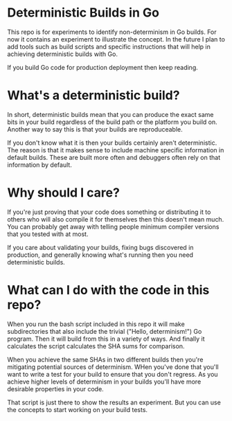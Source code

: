 # Deterministic Builds in Go

This repo is for experiments to identify non-determinism in Go builds. For now
it contains an experiment to illustrate the concept. In the future I plan to add
tools such as build scripts and specific instructions that will help in
achieving deterministic builds with Go.

If you build Go code for production deployment then keep reading.

# What's a deterministic build?

In short, deterministic builds mean that you can produce the exact same bits in
your build regardless of the build path or the platform you build on. Another
way to say this is that your builds are reproduceable.

If you don't know what it is then your builds certainly aren't deterministic.
The reason is that it makes sense to include machine specific information in
default builds. These are built more often and debuggers often rely on that
information by default.

# Why should I care?

If you're just proving that your code does something or distributing it to
others who will also compile it for themselves then this doesn't mean much. You
can probably get away with telling people minimum compiler versions that you
tested with at most.

If you care about validating your builds, fixing bugs discovered in production,
and generally knowing what's running then you need deterministic builds.

# What can I do with the code in this repo?

When you run the bash script included in this repo it will make subdirectories
that also include the trivial ("Hello, determinism!") Go program. Then it will
build from this in a variety of ways. And finally it calculates the script
calculates the SHA sums for comparison.

When you achieve the same SHAs in two different builds then you're mitigating
potential sources of determinism. WHen you've done that you'll want to write a
test for your build to ensure that you don't regress. As you achieve higher
levels of determinism in your builds you'll have more desirable properties in
your code.

That script is just there to show the results an experiment. But you can use the
concepts to start working on your build tests.

